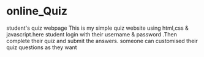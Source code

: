 # online_Quiz
student's quiz webpage
This is my simple quiz website using html,css & javascript.here student login with their username & password .Then complete their quiz and submit the answers.
someone can customised their quiz questions as they want
